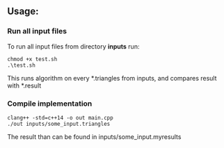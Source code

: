 ## Usage: 

### Run all input files

To run all input files from directory **inputs** run: 

```
chmod +x test.sh
.\test.sh
```

This runs algorithm on every *.triangles from inputs, and compares result with *.result


### Compile implementation

```
clang++ -std=c++14 -o out main.cpp
./out inputs/some_input.triangles
```

The result than can be found in inputs/some_input.myresults

